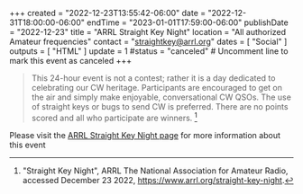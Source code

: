 +++
created = "2022-12-23T13:55:42-06:00"
date = "2022-12-31T18:00:00-06:00"
endTime = "2023-01-01T17:59:00-06:00"
publishDate = "2022-12-23"
title = "ARRL Straight Key Night"
location = "All authorized Amateur frequencies"
contact = "straightkey@arrl.org"
dates = [ "Social" ]
outputs = [ "HTML" ]
update = 1
#status = "canceled"	# Uncomment line to mark this event as canceled	
+++
>This 24-hour event is not a contest; rather it is a day
>dedicated to celebrating our CW heritage. Participants are
>encouraged to get on the air and simply make enjoyable,
>conversational CW QSOs. The use of straight keys or bugs to send
>CW is preferred. There are no points scored and all who
>participate are winners. [^1]

Please visit the
[ARRL Straight Key Night page](https://www.arrl.org/straight-key-night)
for more information about this event

[^1]: "Straight Key Night", ARRL The National Association for Amateur Radio, accessed December 23 2022, https://www.arrl.org/straight-key-night.



